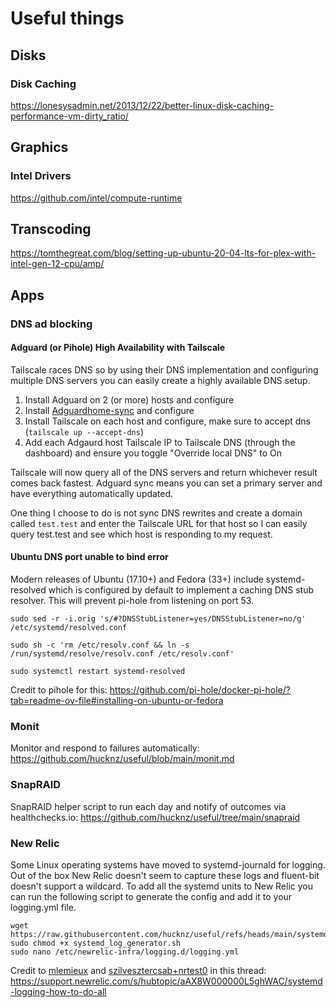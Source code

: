 # Useful things

## Disks
### Disk Caching
https://lonesysadmin.net/2013/12/22/better-linux-disk-caching-performance-vm-dirty_ratio/

## Graphics
### Intel Drivers
https://github.com/intel/compute-runtime

## Transcoding
https://tomthegreat.com/blog/setting-up-ubuntu-20-04-lts-for-plex-with-intel-gen-12-cpu/amp/

## Apps
### DNS ad blocking
#### Adguard (or Pihole) High Availability with Tailscale
Tailscale races DNS so by using their DNS implementation and configuring multiple DNS servers you can easily create a highly available DNS setup. 
1. Install Adguard on 2 (or more) hosts and configure
2. Install [Adguardhome-sync](https://github.com/bakito/adguardhome-sync) and configure
3. Install Tailscale on each host and configure, make sure to accept dns (`tailscale up --accept-dns`)
4. Add each Adgaurd host Tailscale IP to Tailscale DNS (through the dashboard) and ensure you toggle "Override local DNS" to On

Tailscale will now query all of the DNS servers and return whichever result comes back fastest. Adguard sync means you can set a primary server and have everything automatically updated. 

One thing I choose to do is not sync DNS rewrites and create a domain called `test.test` and enter the Tailscale URL for that host so I can easily query test.test and see which host is responding to my request. 

#### Ubuntu DNS port unable to bind error
Modern releases of Ubuntu (17.10+) and Fedora (33+) include systemd-resolved which is configured by default to implement a caching DNS stub resolver. This will prevent pi-hole from listening on port 53. 

`sudo sed -r -i.orig 's/#?DNSStubListener=yes/DNSStubListener=no/g' /etc/systemd/resolved.conf`

`sudo sh -c 'rm /etc/resolv.conf && ln -s /run/systemd/resolve/resolv.conf /etc/resolv.conf'`

`sudo systemctl restart systemd-resolved`

Credit to pihole for this: https://github.com/pi-hole/docker-pi-hole/?tab=readme-ov-file#installing-on-ubuntu-or-fedora

### Monit
Monitor and respond to failures automatically: https://github.com/hucknz/useful/blob/main/monit.md

### SnapRAID
SnapRAID helper script to run each day and notify of outcomes via healthchecks.io: https://github.com/hucknz/useful/tree/main/snapraid

### New Relic
Some Linux operating systems have moved to systemd-journald for logging. Out of the box New Relic doesn't seem to capture these logs and fluent-bit doesn't support a wildcard. To add all the systemd units to New Relic you can run the following script to generate the config and add it to your logging.yml file. 
```
wget https://raw.githubusercontent.com/hucknz/useful/refs/heads/main/systemd_log_generator.sh
sudo chmod +x systemd_log_generator.sh
sudo nano /etc/newrelic-infra/logging.d/logging.yml
```
Credit to [mlemieux](https://support.newrelic.com/s/profile/0051U000008JfmMQAS) and [szilvesztercsab+nrtest0](https://support.newrelic.com/s/profile/005Ph000001LNXJIA4) in this thread: https://support.newrelic.com/s/hubtopic/aAX8W000000L5ghWAC/systemd-logging-how-to-do-all
